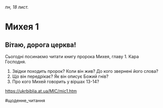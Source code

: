 
_пн, 18 лист._

# Михея 1

## Вітаю, дорога церква!
Сьогодні посинаємо читати книгу пророка Михея, главу 1.
Кара Господня.
1. Звідки походить пророк? Коли він жив? До кого звернені його слова?
2. Що він передрікає? Як він описує Божий гнів?
3. Про кого Михей говорить у віршах 13-14?

https://ukrbiblia.at.ua/MIC/mic1.htm 

#щоденне_читання
